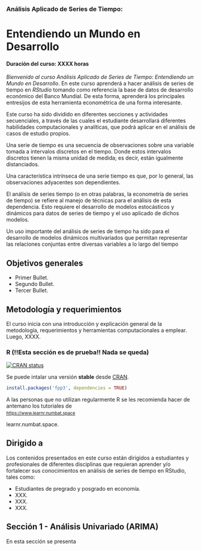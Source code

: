 ### Análisis Aplicado de Series de Tiempo: 
# Entendiendo un Mundo en Desarrollo
#### Duración del curso: XXXX horas
_Bienvenido al curso Análisis Aplicado de Series de Tiempo: Entendiendo un Mundo en Desarrollo_. En este curso aprenderá a hacer análisis de series de tiempo en _RStudio_ tomando como referencia la base de datos de desarrollo económico del Banco Mundial. De esta forma, aprenderá los principales entresijos de esta herramienta econométrica de una forma interesante.

Este curso ha sido dividido en diferentes secciones y actividades secuenciales, a través de las cuales el estudiante desarrollará diferentes habilidades computacionales y analíticas, que podrá aplicar en el análisis de casos de estudio propios.

Una serie de tiempo es una secuencia de observaciones sobre una variable tomada a intervalos discretos en el tiempo. Donde estos intervalos discretos tienen la misma unidad de medida; es decir, están igualmente distanciados.

Una característica intrínseca de una serie tiempo es que, por lo general, las observaciones adyacentes son dependientes. 

El análisis de series tiempo (o en otras palabras, la econometría de series de tiempo) se refiere al manejo de técnicas para el análisis de esta dependencia. Esto requiere el desarrollo de modelos estocásticos y dinámicos para datos de series de tiempo y el uso aplicado de dichos modelos.

Un uso importante del análisis de series de tiempo ha sido para el desarrollo de modelos dinámicos multivariados que permitan representar las relaciones conjuntas entre diversas variables a lo largo del tiempo

## Objetivos generales

* Primer Bullet.
* Segundo Bullet.
* Tercer Bullet.

## Metodología y requerimientos

El curso inicia con una introducción y explicación general de la metodología, requerimientos y herramientas computacionales a emplear. Luego, XXXX.

### R (!!Esta sección es de prueba!! Nada se queda)
[![CRAN
status](https://www.r-pkg.org/badges/version/fpp3)](https://cran.r-project.org/package=fpp3)

Se puede intalar una versión **stable** desde [CRAN](https://cran.r-project.org/package=fpp3).

``` r
install.packages('fpp3', dependencies = TRUE)
```

A las personas que no utilizan regularmente R se les recomienda hacer de antemano los tutoriales de
</a><sub><br>https://www.learnr.numbat.space

learnr.numbat.space.

## Dirigido a

Los contenidos presentados en este curso están dirigidos a estudiantes y profesionales de diferentes disciplinas que requieran aprender y/o fortalecer sus conocimientos en análisis de series de tiempo en RStudio, tales como:

* Estudiantes de pregrado y posgrado en economía.
* XXX.
* XXX. 
* XXX.

## Sección 1 - Análisis Univariado (ARIMA)

En esta sección se presenta 

